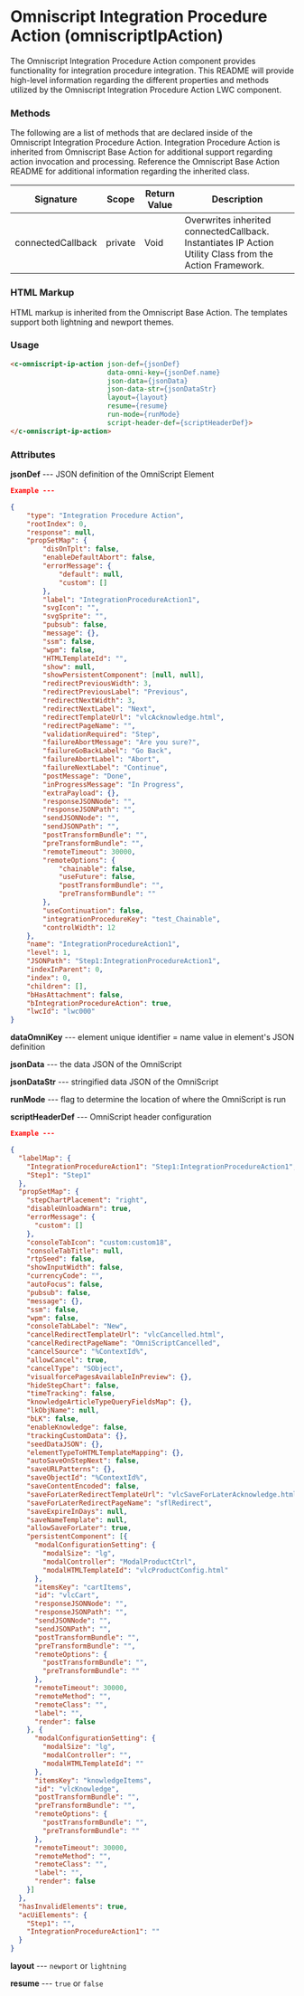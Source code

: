 # Omniscript Integration Procedure Action (omniscriptIpAction)

The Omniscript Integration Procedure Action component provides functionality for integration procedure integration. This README will provide high-level information regarding the different properties and methods utilized by the Omniscript Integration Procedure Action LWC component.

### Methods

The following are a list of methods that are declared inside of the Omniscript Integration Procedure Action. Integration Procedure Action is inherited from Omniscript Base Action for additional support regarding action invocation and processing. Reference the Omniscript Base Action README for additional information regarding the inherited class.

| Signature                                            | Scope   | Return Value | Description                                                  |
| ---------------------------------------------------- | ------- | ------------ | ------------------------------------------------------------ |
| connectedCallback                                    | private | Void         | Overwrites inherited connectedCallback. Instantiates IP Action Utility Class from the Action Framework. |

### HTML Markup

HTML markup is inherited from the Omniscript Base Action. The templates support both lightning and newport themes.

### Usage

```html
<c-omniscript-ip-action json-def={jsonDef}
                        data-omni-key={jsonDef.name}
                        json-data={jsonData}
                        json-data-str={jsonDataStr}
                        layout={layout}
                        resume={resume}
                        run-mode={runMode}
                        script-header-def={scriptHeaderDef}>
</c-omniscript-ip-action>
```

### Attributes

**jsonDef** --- JSON definition of the OmniScript Element

```json
Example ---

{
    "type": "Integration Procedure Action",
    "rootIndex": 0,
    "response": null,
    "propSetMap": {
        "disOnTplt": false,
        "enableDefaultAbort": false,
        "errorMessage": {
            "default": null,
            "custom": []
        },
        "label": "IntegrationProcedureAction1",
        "svgIcon": "",
        "svgSprite": "",
        "pubsub": false,
        "message": {},
        "ssm": false,
        "wpm": false,
        "HTMLTemplateId": "",
        "show": null,
        "showPersistentComponent": [null, null],
        "redirectPreviousWidth": 3,
        "redirectPreviousLabel": "Previous",
        "redirectNextWidth": 3,
        "redirectNextLabel": "Next",
        "redirectTemplateUrl": "vlcAcknowledge.html",
        "redirectPageName": "",
        "validationRequired": "Step",
        "failureAbortMessage": "Are you sure?",
        "failureGoBackLabel": "Go Back",
        "failureAbortLabel": "Abort",
        "failureNextLabel": "Continue",
        "postMessage": "Done",
        "inProgressMessage": "In Progress",
        "extraPayload": {},
        "responseJSONNode": "",
        "responseJSONPath": "",
        "sendJSONNode": "",
        "sendJSONPath": "",
        "postTransformBundle": "",
        "preTransformBundle": "",
        "remoteTimeout": 30000,
        "remoteOptions": {
            "chainable": false,
            "useFuture": false,
            "postTransformBundle": "",
            "preTransformBundle": ""
        },
        "useContinuation": false,
        "integrationProcedureKey": "test_Chainable",
        "controlWidth": 12
    },
    "name": "IntegrationProcedureAction1",
    "level": 1,
    "JSONPath": "Step1:IntegrationProcedureAction1",
    "indexInParent": 0,
    "index": 0,
    "children": [],
    "bHasAttachment": false,
    "bIntegrationProcedureAction": true,
    "lwcId": "lwc000"
}
```

**dataOmniKey** --- element unique identifier = name value in element's JSON definition

**jsonData** --- the data JSON of the OmniScript

**jsonDataStr** --- stringified data JSON of the OmniScript

**runMode** --- flag to determine the location of where the OmniScript is run

**scriptHeaderDef** --- OmniScript header configuration

```json
Example ---

{
  "labelMap": {
    "IntegrationProcedureAction1": "Step1:IntegrationProcedureAction1",
    "Step1": "Step1"
  },
  "propSetMap": {
    "stepChartPlacement": "right",
    "disableUnloadWarn": true,
    "errorMessage": {
      "custom": []
    },
    "consoleTabIcon": "custom:custom18",
    "consoleTabTitle": null,
    "rtpSeed": false,
    "showInputWidth": false,
    "currencyCode": "",
    "autoFocus": false,
    "pubsub": false,
    "message": {},
    "ssm": false,
    "wpm": false,
    "consoleTabLabel": "New",
    "cancelRedirectTemplateUrl": "vlcCancelled.html",
    "cancelRedirectPageName": "OmniScriptCancelled",
    "cancelSource": "%ContextId%",
    "allowCancel": true,
    "cancelType": "SObject",
    "visualforcePagesAvailableInPreview": {},
    "hideStepChart": false,
    "timeTracking": false,
    "knowledgeArticleTypeQueryFieldsMap": {},
    "lkObjName": null,
    "bLK": false,
    "enableKnowledge": false,
    "trackingCustomData": {},
    "seedDataJSON": {},
    "elementTypeToHTMLTemplateMapping": {},
    "autoSaveOnStepNext": false,
    "saveURLPatterns": {},
    "saveObjectId": "%ContextId%",
    "saveContentEncoded": false,
    "saveForLaterRedirectTemplateUrl": "vlcSaveForLaterAcknowledge.html",
    "saveForLaterRedirectPageName": "sflRedirect",
    "saveExpireInDays": null,
    "saveNameTemplate": null,
    "allowSaveForLater": true,
    "persistentComponent": [{
      "modalConfigurationSetting": {
        "modalSize": "lg",
        "modalController": "ModalProductCtrl",
        "modalHTMLTemplateId": "vlcProductConfig.html"
      },
      "itemsKey": "cartItems",
      "id": "vlcCart",
      "responseJSONNode": "",
      "responseJSONPath": "",
      "sendJSONNode": "",
      "sendJSONPath": "",
      "postTransformBundle": "",
      "preTransformBundle": "",
      "remoteOptions": {
        "postTransformBundle": "",
        "preTransformBundle": ""
      },
      "remoteTimeout": 30000,
      "remoteMethod": "",
      "remoteClass": "",
      "label": "",
      "render": false
    }, {
      "modalConfigurationSetting": {
        "modalSize": "lg",
        "modalController": "",
        "modalHTMLTemplateId": ""
      },
      "itemsKey": "knowledgeItems",
      "id": "vlcKnowledge",
      "postTransformBundle": "",
      "preTransformBundle": "",
      "remoteOptions": {
        "postTransformBundle": "",
        "preTransformBundle": ""
      },
      "remoteTimeout": 30000,
      "remoteMethod": "",
      "remoteClass": "",
      "label": "",
      "render": false
    }]
  },
  "hasInvalidElements": true,
  "acUiElements": {
    "Step1": "",
    "IntegrationProcedureAction1": ""
  }
}
```

**layout** --- `newport` or `lightning`

**resume** --- `true` or `false`
